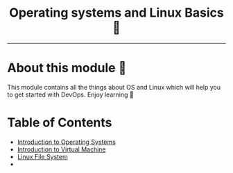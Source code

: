 <h1 align="center">Operating systems and Linux Basics 🐧</h1>
<hr>

# About this module 👀

This module contains all the things about OS and Linux which will help you to get started with DevOps. Enjoy learning 🙌
# Table of Contents

- [Introduction to Operating Systems](Intro-to-OS.md)
- [Introduction to Virtual Machine](Intro-to-vm.md)
- [Linux File System](Linux-file-sys)
- 